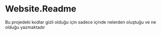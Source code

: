# Website.Readme
Bu projedeki kodlar gizli olduğu için sadece içinde nelerden oluştuğu ve ne olduğu yazmaktadır
